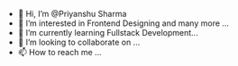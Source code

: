 - 👋 Hi, I’m @Priyanshu Sharma
- 👀 I’m interested in Frontend Designing and many more ...
- 🌱 I’m currently learning Fullstack Development...
- 💞️ I’m looking to collaborate on ...
- 📫 How to reach me ...

<!---
Priyanshu-Sharma-Dev/Priyanshu-Sharma-Dev is a ✨ special ✨ repository because its `README.md` (this file) appears on your GitHub profile.
You can click the Preview link to take a look at your changes.
--->
